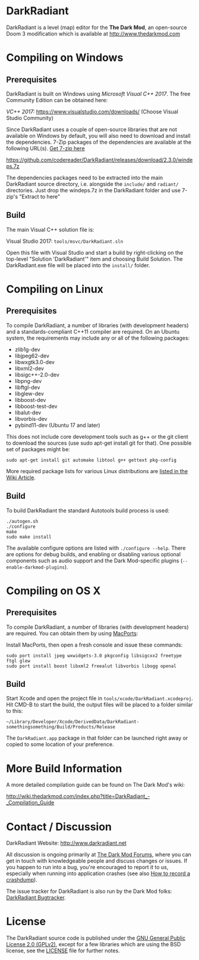 # DarkRadiant

DarkRadiant is a level (map) editor for the **The Dark Mod**, an open-source Doom 3 modification which is available at http://www.thedarkmod.com

# Compiling on Windows

## Prerequisites

DarkRadiant is built on Windows using *Microsoft Visual C++ 2017*. 
The free Community Edition can be obtained here:

*VC++ 2017:* https://www.visualstudio.com/downloads/ (Choose Visual Studio Community)

Since DarkRadiant uses a couple of open-source libraries that are not available on Windows by default, you will also need to download and install the dependencies. 7-Zip packages of the dependencies are available at the following
URL(s). [Get 7-zip here](http://www.7-zip.org/)

https://github.com/codereader/DarkRadiant/releases/download/2.3.0/windeps.7z  

The dependencies packages need to be extracted into the main DarkRadiant
source directory, i.e. alongside the `include/` and `radiant/` directories.
Just drop the windeps.7z in the DarkRadiant folder and use 7-zip's "Extract to here"

## Build

The main Visual C++ solution file is:

Visual Studio 2017: `tools/msvc/DarkRadiant.sln`

Open this file with Visual Studio and start a build by right-clicking on the top-level 
"Solution 'DarkRadiant'" item and choosing Build Solution. The DarkRadiant.exe file will be 
placed into the `install/` folder.

# Compiling on Linux

## Prerequisites

To compile DarkRadiant, a number of libraries (with development headers) and a standards-compliant C++11 compiler are required. On an Ubuntu system, the requirements may include any or all of the following packages:

* zlib1g-dev 
* libjpeg62-dev 
* libwxgtk3.0-dev 
* libxml2-dev 
* libsigc++-2.0-dev 
* libpng-dev 
* libftgl-dev 
* libglew-dev 
* libboost-dev 
* libboost-test-dev 
* libalut-dev 
* libvorbis-dev
* pybind11-dev (Ubuntu 17 and later)

This does not include core development tools such as g++ or the git client
to download the sources (use sudo apt-get install git for that). One possible
set of packages might be:

`sudo apt-get install git automake libtool g++ gettext pkg-config`

More required package lists for various Linux distributions are [listed in the Wiki Article](http://wiki.thedarkmod.com/index.php?title=DarkRadiant_-_Compiling_in_Linux).

## Build

To build DarkRadiant the standard Autotools build process is used:

```
./autogen.sh
./configure
make
sudo make install
```

The available configure options are listed with `./configure --help`. There are
options for debug builds, and enabling or disabling various optional components
such as audio support and the Dark Mod-specific plugins (`--enable-darkmod-plugins`).

# Compiling on OS X

## Prerequisites

To compile DarkRadiant, a number of libraries (with development headers) are
required. You can obtain them by using [MacPorts](https://distfiles.macports.org/MacPorts/):

Install MacPorts, then open a fresh console and issue these commands:

```
sudo port install jpeg wxwidgets-3.0 pkgconfig libsigcxx2 freetype ftgl glew
sudo port install boost libxml2 freealut libvorbis libogg openal
```

## Build

Start Xcode and open the project file in `tools/xcode/DarkRadiant.xcodeproj`.
Hit CMD-B to start the build, the output files will be placed to a folder
similar to this:

`~/Library/Developer/Xcode/DerivedData/DarkRadiant-somethingsomething/Build/Products/Release`

The `DarkRadiant.app` package in that folder can be launched right away or
copied to some location of your preference.

# More Build Information

A more detailed compilation guide can be found on The Dark Mod's wiki:

http://wiki.thedarkmod.com/index.php?title=DarkRadiant_-_Compilation_Guide

# Contact / Discussion

DarkRadiant Website: http://www.darkradiant.net

All discussion is ongoing primarily at [The Dark Mod Forums](http://forums.thedarkmod.com/forum/51-darkradiant-feedback-and-development/), where you can get in touch with knowledgeable people 
and discuss changes or issues. If you happen to run into a bug, you're encouraged to report it to us, especially when running into
application crashes (see also [How to record a crashdump](http://wiki.thedarkmod.com/index.php?title=Save_a_Memory_Dump_for_debugging_Crashes)). 

The issue tracker for DarkRadiant is also run by the Dark Mod folks: [DarkRadiant Bugtracker](http://bugs.thedarkmod.com/view_all_bug_page.php?project_id=1).

# License

The DarkRadiant source code is published under the [GNU General Public License 2.0 (GPLv2)](http://www.gnu.org/licenses/gpl-2.0.html
), except for a few libraries which are using the BSD license, see the [LICENSE](https://raw.githubusercontent.com/codereader/DarkRadiant/master/LICENSE) file for further notes.